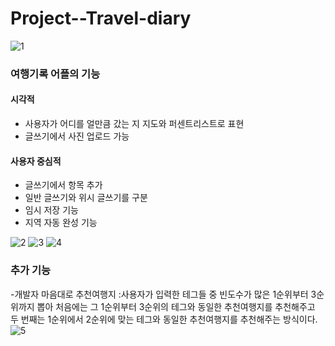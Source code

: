 # Project--Travel-diary
![1](https://user-images.githubusercontent.com/68365881/93418107-95579b80-f8e4-11ea-9a9e-4330cd9fda9a.JPG)

### 여행기록 어플의 기능

#### 시각적
- 사용자가 어디를 얼만큼 갔는 지 지도와 퍼센트리스트로 표현
- 글쓰기에서 사진 업로드 가능

#### 사용자 중심적
- 글쓰기에서 항목 추가
- 일반 글쓰기와 위시 글쓰기를 구분
- 임시 저장 기능
- 지역 자동 완성 기능

![2](https://user-images.githubusercontent.com/68365881/93418135-a9030200-f8e4-11ea-8359-f9434b10139d.JPG)
![3](https://user-images.githubusercontent.com/68365881/93418178-c0da8600-f8e4-11ea-9a43-47d03d132791.JPG)
![4](https://user-images.githubusercontent.com/68365881/93418199-cb951b00-f8e4-11ea-938b-f632f4da056d.JPG)


### 추가 기능 
-개발자 마음대로 추천여행지 
  :사용자가 입력한 테그들 중 빈도수가 많은 1순위부터 3순위까지 뽑아 처음에는 그 1순위부터 3순위의 테그와 동일한 추천여행지를 추천해주고 두 번째는 1순위에서 2순위에 맞는 테그와 동일한 추천여행지를 추천해주는 방식이다.
![5](https://user-images.githubusercontent.com/68365881/93418223-db146400-f8e4-11ea-854b-2b9cebf1e7ff.JPG)

